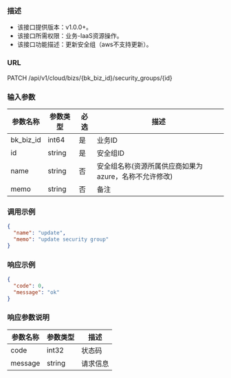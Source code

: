 ### 描述

- 该接口提供版本：v1.0.0+。
- 该接口所需权限：业务-IaaS资源操作。
- 该接口功能描述：更新安全组（aws不支持更新）。

### URL

PATCH /api/v1/cloud/bizs/{bk_biz_id}/security_groups/{id}

### 输入参数

| 参数名称       | 参数类型   | 必选    | 描述                             |
|------------|--------|-------|--------------------------------|
| bk_biz_id  | int64  | 是     | 业务ID                           |
| id         | string | 是     | 安全组ID                          |
| name       | string | 否     | 安全组名称(资源所属供应商如果为azure，名称不允许修改) |
| memo       | string | 否     | 备注                             |

### 调用示例

```json
{
  "name": "update",
  "memo": "update security group"
}
```

### 响应示例

```json
{
  "code": 0,
  "message": "ok"
}
```

### 响应参数说明

| 参数名称    | 参数类型   | 描述   |
|---------|--------|------|
| code    | int32  | 状态码  |
| message | string | 请求信息 |
